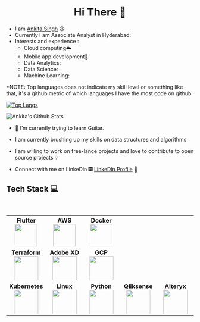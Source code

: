 <h1 align="center"> Hi There 👋 </h1>

* I am [Ankita Singh](https://www.linkedin.com/in/ankita-singh-7b8860184/) :smiley:	 <br>
* Currently I am Associate Analyst in Hyderabad:
* Interests and experience :
  * Cloud computing:cloud:
  * Mobile app development:iphone:
  * Data Analytics:
  * Data Science:
  * Machine Learning:
  
*NOTE: Top languages does not indicate my skill level or something like that, it's a github metric of which languages I have the most code on github

[![Top Langs](https://github-readme-stats.vercel.app/api/top-langs/?username=ankita127singh&langs_count=12&layout=compact&theme=radical&title_color=8E2DE2&text_color=fff)](https://github.com/anuraghazra/github-readme-stats)


![Ankita's Github Stats](https://github-readme-stats.vercel.app/api?username=ankita127singh&show_icons=true_color=fff&icon_color=79ff97&text_color=9f9f9f&bg_color=151515) 
<br>
<!--![Top Langs](https://github-readme-stats.vercel.app/api/top-langs/?username=T&theme=radical&title_color=8E2DE2&text_color=fff)
<br>-->

<!--Tusar6701/Tusar6701 is a ✨ special ✨ repository because its `README.md` (this file) appears on your GitHub profile.
- 👯 I’m looking to collaborate on ...
- 💬 Ask me about ...
 *📫 How to reach me: tusar.mahapatra08@gmail.com
- 😄 Pronouns: ...
- :musical_score: I play the Guitar :guitar: and the Keyboard :musical_keyboard:
- 
- ⚡ Fun fact: ...
Here are some ideas to get you started:
-->

- 🔭 I’m currently trying to learn Guitar.





<!--* I have done multiple projects ranging from the field of Devops , Backend to Cloud Computing and Automation :file_cabinet: .-->

* I am currently brushing up my skills on data structures and algorithms

* I am willing to work on free-lance projects and love to  contribute to open source projects :bulb:

<!--* :magnet: You can checkout my projects from here :fire: - [![projects](https://forthebadge.com/images/badges/check-it-out.svg)](https://github.com/DiptoChakrabarty/DiptoChakrabarty/blob/master/Projects.md)-->

* Connect with me on LinkeDin :fireworks: [LinkeDin Profile](https://www.linkedin.com/in/ankita-singh-7b8860184/) :sparkler:

</a>


## Tech Stack :computer:

<br>
<table>
<tbody>
 <tr>
<td align="center" width="20%">
<span><b><center>Flutter</center></b></span> 
<img height=60px src="https://seeklogo.com/images/F/flutter-logo-304BF94F55-seeklogo.com.png"> 
</td>

<td align="center" width="20%">
<span><b><center>AWS</center></b></span> 
<img height=60px src="https://encrypted-tbn0.gstatic.com/images?q=tbn%3AANd9GcQV9AyEyvrlIJLOfbxFLfOr03Qy5gRL0txWMQ&usqp=CAU"> 
</td>

<td align="center" width="20%">
<span><b><center>Docker</center></b></span> 
<img height=60px src="https://encrypted-tbn0.gstatic.com/images?q=tbn%3AANd9GcTApU_6Eg4oWx3NMhLifHmNEkxjeMxfd3oGUA&usqp=CAU"> 
</td>
</tr>

<tr>
<td align="center" width="20%">
<span><b><center>Terraform</center></b></span> 
<img height=65px src="https://www.terraform.io/assets/images/og-image-8b3e4f7d.png"> 
</td>

<td align="center" width="20%">
<span><b><center>Adobe XD</center></b></span> 
<img height=65px src="https://p1.hiclipart.com/preview/855/164/912/adobe-suite-for-macos-stacks-adobe-xd-icon-png-icon.jpg"> 
</td>

<td align="center" width="20%">
<span><b><center>GCP</center></b></span> 
<img height=65px src="https://cloud.google.com/images/social-icon-google-cloud-1200-630.png"> 
</td>
</tr>

<tr>
<td align="center" width="20%">
<span><b><center>Kubernetes</center></b></span> 
<img height=65px src="https://d15shllkswkct0.cloudfront.net/wp-content/blogs.dir/1/files/2019/05/Kubernetes_New.png"> 
</td>

<td align="center" width="20%">
<span><b><center>Linux</center></b></span> 
<img height=65px src="https://upload.wikimedia.org/wikipedia/commons/a/af/Tux.png"> 
</td>



<td align="center" width="20%">
<span><b><center>Python</center></b></span> 
<img height=65px src="https://www.python.org/static/community_logos/python-logo.png"> 
</td>

<td align="center" width="20%">
<span><b><center>Qliksense</center></b></span> 
<img height=65px src="[https://www.google.com/imgres?imgurl=https%3A%2F%2Fwww.engineeringforchange.org%2Fwp-content%2Fuploads%2F2018%2F08%2Fqlik-sense-logo.png&imgrefurl=https%3A%2F%2Fwww.engineeringforchange.org%2Fsolutions%2Fproduct%2Fqlik-sense%2F&tbnid=2t3TDhAe2VnBlM&vet=12ahUKEwin3bjWoIX9AhWn0HMBHa4VA6QQMygGegUIARDsAQ..i&docid=jbUMe_aAW1ItHM&w=400&h=400&q=qliksense&safe=active&ved=2ahUKEwin3bjWoIX9AhWn0HMBHa4VA6QQMygGegUIARDsAQ](https://zappysys.com/blog/wp-content/uploads/2018/07/logo-qlik-sense.png)"> 
</td>

<td align="center" width="20%">
<span><b><center>Alteryx</center></b></span> 
<img height=65px src="https://d2vutrdw2j46fm.cloudfront.net/5e95d22e5aa8bf3a953eb9ae/public/5f6363b111fc7e2678545978.png"> 
</td>

</tr>


</tbody>
</table>





<!--## My Certifications :arrow_down:

- [Red Hat Certified System Administrator](https://drive.google.com/file/d/13EaKphJ3zC1vn1q-nevF6YoJuit_aeik/view?usp=sharing)
- [Red Hat Certified Specialist in Ansible Automation](https://drive.google.com/file/d/1Nf-0RHdcBAlj1-tMuMy_12cw9d3hGDgN/view?usp=sharing)
- [Red Hat Certified  Engineer](https://drive.google.com/file/d/1b2ivwSc9fu9V2E7OZ7jrk7YQMaN-T12i/view?usp=sharing) 

-->
